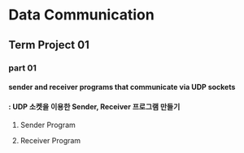# Data Communication
## Term Project 01
### part 01 
#### sender and receiver programs that communicate via UDP sockets
#### : UDP 소켓을 이용한 Sender, Receiver 프로그램 만들기


1. Sender Program

2. Receiver Program
